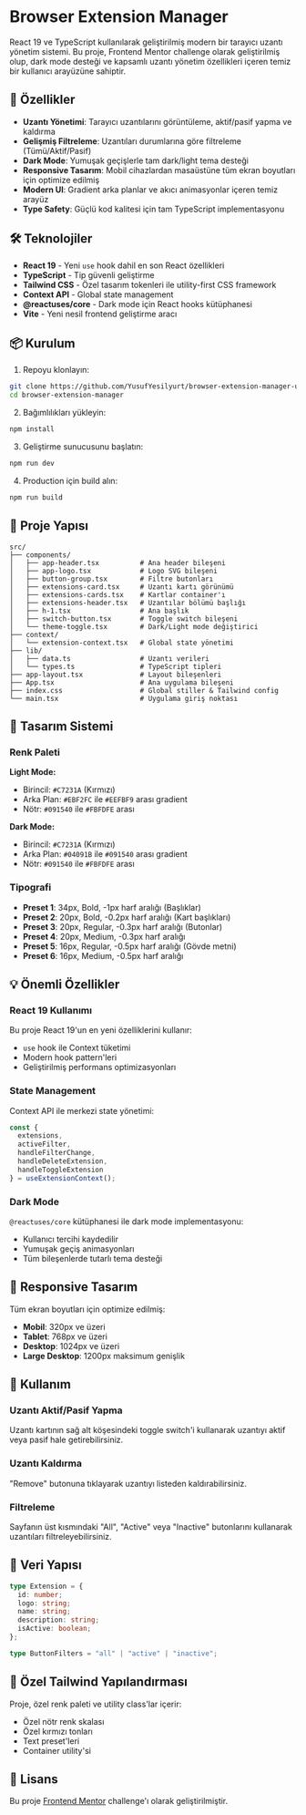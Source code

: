 # Browser Extension Manager

React 19 ve TypeScript kullanılarak geliştirilmiş modern bir tarayıcı uzantı yönetim sistemi. Bu proje, Frontend Mentor challenge olarak geliştirilmiş olup, dark mode desteği ve kapsamlı uzantı yönetim özellikleri içeren temiz bir kullanıcı arayüzüne sahiptir.

## 🚀 Özellikler

- **Uzantı Yönetimi**: Tarayıcı uzantılarını görüntüleme, aktif/pasif yapma ve kaldırma
- **Gelişmiş Filtreleme**: Uzantıları durumlarına göre filtreleme (Tümü/Aktif/Pasif)
- **Dark Mode**: Yumuşak geçişlerle tam dark/light tema desteği
- **Responsive Tasarım**: Mobil cihazlardan masaüstüne tüm ekran boyutları için optimize edilmiş
- **Modern UI**: Gradient arka planlar ve akıcı animasyonlar içeren temiz arayüz
- **Type Safety**: Güçlü kod kalitesi için tam TypeScript implementasyonu

## 🛠️ Teknolojiler

- **React 19** - Yeni `use` hook dahil en son React özellikleri
- **TypeScript** - Tip güvenli geliştirme
- **Tailwind CSS** - Özel tasarım tokenleri ile utility-first CSS framework
- **Context API** - Global state management
- **@reactuses/core** - Dark mode için React hooks kütüphanesi
- **Vite** - Yeni nesil frontend geliştirme aracı

## 📦 Kurulum

1. Repoyu klonlayın:
```bash
git clone https://github.com/YusufYesilyurt/browser-extension-manager-ui.git
cd browser-extension-manager
```

2. Bağımlılıkları yükleyin:
```bash
npm install
```

3. Geliştirme sunucusunu başlatın:
```bash
npm run dev
```

4. Production için build alın:
```bash
npm run build
```

## 📂 Proje Yapısı

```
src/
├── components/
│   ├── app-header.tsx          # Ana header bileşeni
│   ├── app-logo.tsx            # Logo SVG bileşeni
│   ├── button-group.tsx        # Filtre butonları
│   ├── extensions-card.tsx     # Uzantı kartı görünümü
│   ├── extensions-cards.tsx    # Kartlar container'ı
│   ├── extensions-header.tsx   # Uzantılar bölümü başlığı
│   ├── h-1.tsx                 # Ana başlık
│   ├── switch-button.tsx       # Toggle switch bileşeni
│   └── theme-toggle.tsx        # Dark/Light mode değiştirici
├── context/
│   └── extension-context.tsx   # Global state yönetimi
├── lib/
│   ├── data.ts                 # Uzantı verileri
│   └── types.ts                # TypeScript tipleri
├── app-layout.tsx              # Layout bileşenleri
├── App.tsx                     # Ana uygulama bileşeni
├── index.css                   # Global stiller & Tailwind config
└── main.tsx                    # Uygulama giriş noktası
```

## 🎨 Tasarım Sistemi

### Renk Paleti

**Light Mode:**
- Birincil: `#C7231A` (Kırmızı)
- Arka Plan: `#EBF2FC` ile `#EEFBF9` arası gradient
- Nötr: `#091540` ile `#FBFDFE` arası

**Dark Mode:**
- Birincil: `#C7231A` (Kırmızı)
- Arka Plan: `#04091B` ile `#091540` arası gradient
- Nötr: `#091540` ile `#FBFDFE` arası

### Tipografi

- **Preset 1**: 34px, Bold, -1px harf aralığı (Başlıklar)
- **Preset 2**: 20px, Bold, -0.2px harf aralığı (Kart başlıkları)
- **Preset 3**: 20px, Regular, -0.3px harf aralığı (Butonlar)
- **Preset 4**: 20px, Medium, -0.3px harf aralığı
- **Preset 5**: 16px, Regular, -0.5px harf aralığı (Gövde metni)
- **Preset 6**: 16px, Medium, -0.5px harf aralığı

## 💡 Önemli Özellikler

### React 19 Kullanımı

Bu proje React 19'un en yeni özelliklerini kullanır:
- `use` hook ile Context tüketimi
- Modern hook pattern'leri
- Geliştirilmiş performans optimizasyonları

### State Management

Context API ile merkezi state yönetimi:
```typescript
const { 
  extensions, 
  activeFilter, 
  handleFilterChange,
  handleDeleteExtension,
  handleToggleExtension 
} = useExtensionContext();
```

### Dark Mode

`@reactuses/core` kütüphanesi ile dark mode implementasyonu:
- Kullanıcı tercihi kaydedilir
- Yumuşak geçiş animasyonları
- Tüm bileşenlerde tutarlı tema desteği

## 📱 Responsive Tasarım

Tüm ekran boyutları için optimize edilmiş:
- **Mobil**: 320px ve üzeri
- **Tablet**: 768px ve üzeri
- **Desktop**: 1024px ve üzeri
- **Large Desktop**: 1200px maksimum genişlik

## 🎯 Kullanım

### Uzantı Aktif/Pasif Yapma

Uzantı kartının sağ alt köşesindeki toggle switch'i kullanarak uzantıyı aktif veya pasif hale getirebilirsiniz.

### Uzantı Kaldırma

"Remove" butonuna tıklayarak uzantıyı listeden kaldırabilirsiniz.

### Filtreleme

Sayfanın üst kısmındaki "All", "Active" veya "Inactive" butonlarını kullanarak uzantıları filtreleyebilirsiniz.

## 🔄 Veri Yapısı

```typescript
type Extension = {
  id: number;
  logo: string;
  name: string;
  description: string;
  isActive: boolean;
};

type ButtonFilters = "all" | "active" | "inactive";
```

## 🎨 Özel Tailwind Yapılandırması

Proje, özel renk paleti ve utility class'lar içerir:
- Özel nötr renk skalası
- Özel kırmızı tonları
- Text preset'leri
- Container utility'si


## 📝 Lisans

Bu proje [Frontend Mentor](https://www.frontendmentor.io) challenge'ı olarak geliştirilmiştir.
